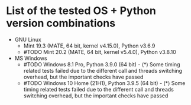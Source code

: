 # List of the tested OS + Python version combinations

* GNU Linux
  * Mint 19.3 (MATE, 64 bit, kernel v4.15.0), Python v3.6.9
  * #TODO Mint 20.2 (MATE, 64 bit, kernel v5.4.0), Python v3.8.10
* MS Windows
  * #TODO Windows 8.1 Pro, Python 3.9.0 (64 bit) - (*) Some timing related tests failed due to the different call and threads switching overhead, but the important checks have passed
  * #TODO Windows 10 Home (21H1), Python 3.9.5 (64 bit) - (*) Some timing related tests failed due to the different call and threads switching overhead, but the important checks have passed

